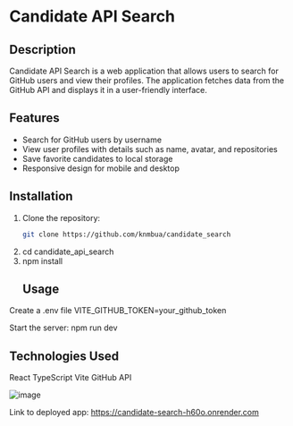 # Candidate API Search

## Description

Candidate API Search is a web application that allows users to search for GitHub users and view their profiles. The application fetches data from the GitHub API and displays it in a user-friendly interface.

## Features

- Search for GitHub users by username
- View user profiles with details such as name, avatar, and repositories
- Save favorite candidates to local storage
- Responsive design for mobile and desktop

## Installation

1. Clone the repository:
   ```sh
   git clone https://github.com/knmbua/candidate_search
2. cd candidate_api_search
3. npm install
   ## Usage

Create a .env file
VITE_GITHUB_TOKEN=your_github_token

Start the server: npm run dev
## Technologies Used
React
TypeScript
Vite
GitHub API

![image](https://github.com/user-attachments/assets/e5622359-d7dc-4b77-84b3-c4f7440edb26)

Link to deployed app: https://candidate-search-h60o.onrender.com
